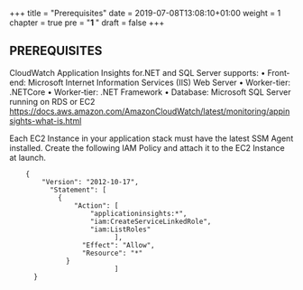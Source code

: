 +++
title = "Prerequisites"
date = 2019-07-08T13:08:10+01:00
weight = 1
chapter = true
pre = "<b>1 </b>"
draft = false
+++

## PREREQUISITES

CloudWatch Application Insights for.NET and SQL Server supports:
•	Front‐end: Microsoft Internet Information Services (IIS) Web Server
•	Worker-tier: .NETCore
•	Worker‐tier: .NET Framework
•	Database: Microsoft SQL Server running on RDS or EC2
https://docs.aws.amazon.com/AmazonCloudWatch/latest/monitoring/appinsights-what-is.html

Each EC2 Instance in your application stack must have the latest SSM Agent installed.
Create the following IAM Policy and attach it to the EC2 Instance at launch.
```
    {
        "Version": "2012-10-17",
          "Statement": [
            {
                "Action": [
                    "applicationinsights:*",
                    "iam:CreateServiceLinkedRole",
                    "iam:ListRoles"
                          ],
                  "Effect": "Allow",
                  "Resource": "*"
              }
                          ]
      }
```
